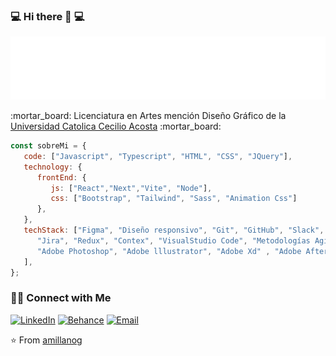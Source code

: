 ### :computer: Hi there 👋  :computer:
<img src="https://github.com/amillanog/amillanog/blob/34c8d46c73a0a351afdc522c14a8765eb9a20dd4/svg.svg"/>
<p>:mortar_board: Licenciatura en Artes mención Diseño Gráfico de la <a href="http://web.unicaedu.com/">Universidad Catolica Cecilio Acosta</a> :mortar_board:
</p>


```javascript
const sobreMi = {
   code: ["Javascript", "Typescript", "HTML", "CSS", "JQuery"],
   technology: {
      frontEnd: {
         js: ["React","Next","Vite", "Node"],
         css: ["Bootstrap", "Tailwind", "Sass", "Animation Css"]
      }, 
   },
   techStack: ["Figma", "Diseño responsivo", "Git", "GitHub", "Slack", 
      "Jira", "Redux", "Contex", "VisualStudio Code", "Metodologías Agile Scrum", 
      "Adobe Photoshop", "Adobe lllustrator", "Adobe Xd" , "Adobe After Effects", "Adobe Premiere Pro"
   ],   
};
```
<h3> 🤝🏻 Connect with Me </h3>
<a href="https://www.linkedin.com/in/alexander-millano-gonzalez-18632449" target="_blank"><img alt="LinkedIn" src="https://img.shields.io/badge/LinkedIn-@alexanderMillano-blue?style=flat&logo=linkedin"></a>
<a href="https://www.behance.net/alexander_millano" target="_blank"><img alt="Behance" src="https://img.shields.io/badge/Behance-@alexanderMillano-blue?style=flat&logo=behance"></a>
<a href="mailto:amillanog@gmail.com"><img alt="Email" src="https://img.shields.io/badge/Email-amillanog@gmail.com-red?style=flat&logo=gmail"></a>

⭐️ From [amillanog](https://www.github.com/amillanog)
